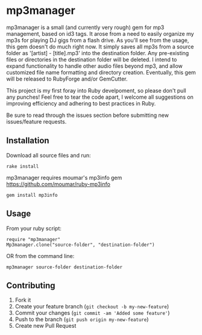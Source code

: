 # mp3manager

mp3manager is a small (and currently very rough) gem for mp3 management, based on id3 tags.
It arose from a need to easily organize my mp3s for playing DJ gigs from a flash drive.
As you'll see from the usage, this gem doesn't do much right now.
It simply saves all mp3s from a source folder as '[artist] - [title].mp3' into the destination folder. Any pre-existing files or directories in the destination folder will be deleted.
I intend to expand functionality to handle other audio files beyond mp3, and allow customized file name formatting and directory creation. Eventually, this gem will be released to RubyForge and/or GemCutter.

This project is my first foray into Ruby develpoment, so please don't pull any punches! Feel free to tear the code apart, I welcome all suggestions on improving efficiency and adhering to best practices in Ruby.

Be sure to read through the issues section before submitting new issues/feature requests.

## Installation

Download all source files and run:

	rake install

mp3manager requires moumar's mp3info gem
https://github.com/moumar/ruby-mp3info

	gem install mp3info

## Usage

From your ruby script:

	require "mp3manager"
	Mp3manager.clone("source-folder", "destination-folder")

OR from the command line:

	mp3manager source-folder destination-folder

## Contributing

1. Fork it
2. Create your feature branch (`git checkout -b my-new-feature`)
3. Commit your changes (`git commit -am 'Added some feature'`)
4. Push to the branch (`git push origin my-new-feature`)
5. Create new Pull Request
